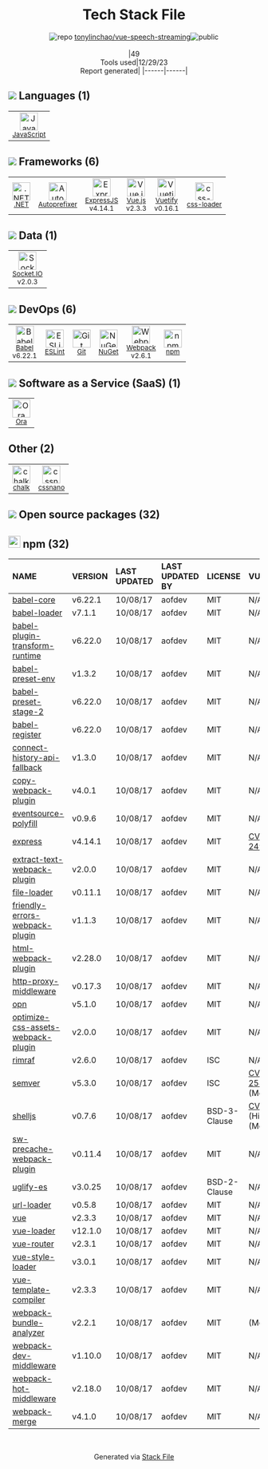 <!--
&lt;--- Readme.md Snippet without images Start ---&gt;
## Tech Stack
tonylinchao/vue-speech-streaming is built on the following main stack:

- [.NET](http://www.microsoft.com/net/) – Frameworks (Full Stack)
- [Socket.IO](http://socket.io/) – Realtime Backend / API
- [ExpressJS](http://expressjs.com/) – Microframeworks (Backend)
- [JavaScript](https://developer.mozilla.org/en-US/docs/Web/JavaScript) – Languages
- [Webpack](http://webpack.js.org) – JS Build Tools / JS Task Runners
- [Autoprefixer](https://github.com/postcss/autoprefixer) – CSS Pre-processors / Extensions
- [Babel](http://babeljs.io/) – JavaScript Compilers
- [ESLint](http://eslint.org/) – Code Review
- [Vue.js](http://vuejs.org/) – Javascript UI Libraries
- [Vuetify](https://vuetifyjs.com/) – Front-End Frameworks
- [Ora](https://ora.pm/) – Project Management
- [css-loader](https://github.com/webpack-contrib/css-loader) – CSS Pre-processors / Extensions

Full tech stack [here](/techstack.md)

&lt;--- Readme.md Snippet without images End ---&gt;

&lt;--- Readme.md Snippet with images Start ---&gt;
## Tech Stack
tonylinchao/vue-speech-streaming is built on the following main stack:

- <img width='25' height='25' src='https://img.stackshare.io/service/1014/IoPy1dce_400x400.png' alt='.NET'/> [.NET](http://www.microsoft.com/net/) – Frameworks (Full Stack)
- <img width='25' height='25' src='https://img.stackshare.io/service/1161/vI0ZZlhZ_400x400.png' alt='Socket.IO'/> [Socket.IO](http://socket.io/) – Realtime Backend / API
- <img width='25' height='25' src='https://img.stackshare.io/service/1163/hashtag.png' alt='ExpressJS'/> [ExpressJS](http://expressjs.com/) – Microframeworks (Backend)
- <img width='25' height='25' src='https://img.stackshare.io/service/1209/javascript.jpeg' alt='JavaScript'/> [JavaScript](https://developer.mozilla.org/en-US/docs/Web/JavaScript) – Languages
- <img width='25' height='25' src='https://img.stackshare.io/service/1682/IMG_4636.PNG' alt='Webpack'/> [Webpack](http://webpack.js.org) – JS Build Tools / JS Task Runners
- <img width='25' height='25' src='https://img.stackshare.io/service/2202/72d087642cfce6fef6f2dabec5bf49e8_400x400.png' alt='Autoprefixer'/> [Autoprefixer](https://github.com/postcss/autoprefixer) – CSS Pre-processors / Extensions
- <img width='25' height='25' src='https://img.stackshare.io/service/2739/-1wfGjNw.png' alt='Babel'/> [Babel](http://babeljs.io/) – JavaScript Compilers
- <img width='25' height='25' src='https://img.stackshare.io/service/3337/Q4L7Jncy.jpg' alt='ESLint'/> [ESLint](http://eslint.org/) – Code Review
- <img width='25' height='25' src='https://img.stackshare.io/service/3837/paeckCWC.png' alt='Vue.js'/> [Vue.js](http://vuejs.org/) – Javascript UI Libraries
- <img width='25' height='25' src='https://img.stackshare.io/service/6163/PzNbCwXH.jpg' alt='Vuetify'/> [Vuetify](https://vuetifyjs.com/) – Front-End Frameworks
- <img width='25' height='25' src='https://img.stackshare.io/service/6925/preview.png' alt='Ora'/> [Ora](https://ora.pm/) – Project Management
- <img width='25' height='25' src='https://img.stackshare.io/service/8074/default_d2b16fd6997fb2e164de645a34f9b8d5a880d999.png' alt='css-loader'/> [css-loader](https://github.com/webpack-contrib/css-loader) – CSS Pre-processors / Extensions

Full tech stack [here](/techstack.md)

&lt;--- Readme.md Snippet with images End ---&gt;
-->
<div align="center">

# Tech Stack File
![](https://img.stackshare.io/repo.svg "repo") [tonylinchao/vue-speech-streaming](https://github.com/tonylinchao/vue-speech-streaming)![](https://img.stackshare.io/public_badge.svg "public")
<br/><br/>
|49<br/>Tools used|12/29/23 <br/>Report generated|
|------|------|
</div>

## <img src='https://img.stackshare.io/languages.svg'/> Languages (1)
<table><tr>
  <td align='center'>
  <img width='36' height='36' src='https://img.stackshare.io/service/1209/javascript.jpeg' alt='JavaScript'>
  <br>
  <sub><a href="https://developer.mozilla.org/en-US/docs/Web/JavaScript">JavaScript</a></sub>
  <br>
  <sub></sub>
</td>

</tr>
</table>

## <img src='https://img.stackshare.io/frameworks.svg'/> Frameworks (6)
<table><tr>
  <td align='center'>
  <img width='36' height='36' src='https://img.stackshare.io/service/1014/IoPy1dce_400x400.png' alt='.NET'>
  <br>
  <sub><a href="http://www.microsoft.com/net/">.NET</a></sub>
  <br>
  <sub></sub>
</td>

<td align='center'>
  <img width='36' height='36' src='https://img.stackshare.io/service/2202/72d087642cfce6fef6f2dabec5bf49e8_400x400.png' alt='Autoprefixer'>
  <br>
  <sub><a href="https://github.com/postcss/autoprefixer">Autoprefixer</a></sub>
  <br>
  <sub></sub>
</td>

<td align='center'>
  <img width='36' height='36' src='https://img.stackshare.io/service/1163/hashtag.png' alt='ExpressJS'>
  <br>
  <sub><a href="http://expressjs.com/">ExpressJS</a></sub>
  <br>
  <sub>v4.14.1</sub>
</td>

<td align='center'>
  <img width='36' height='36' src='https://img.stackshare.io/service/3837/paeckCWC.png' alt='Vue.js'>
  <br>
  <sub><a href="http://vuejs.org/">Vue.js</a></sub>
  <br>
  <sub>v2.3.3</sub>
</td>

<td align='center'>
  <img width='36' height='36' src='https://img.stackshare.io/service/6163/PzNbCwXH.jpg' alt='Vuetify'>
  <br>
  <sub><a href="https://vuetifyjs.com/">Vuetify</a></sub>
  <br>
  <sub>v0.16.1</sub>
</td>

<td align='center'>
  <img width='36' height='36' src='https://img.stackshare.io/service/8074/default_d2b16fd6997fb2e164de645a34f9b8d5a880d999.png' alt='css-loader'>
  <br>
  <sub><a href="https://github.com/webpack-contrib/css-loader">css-loader</a></sub>
  <br>
  <sub></sub>
</td>

</tr>
</table>

## <img src='https://img.stackshare.io/databases.svg'/> Data (1)
<table><tr>
  <td align='center'>
  <img width='36' height='36' src='https://img.stackshare.io/service/1161/vI0ZZlhZ_400x400.png' alt='Socket.IO'>
  <br>
  <sub><a href="http://socket.io/">Socket.IO</a></sub>
  <br>
  <sub>v2.0.3</sub>
</td>

</tr>
</table>

## <img src='https://img.stackshare.io/devops.svg'/> DevOps (6)
<table><tr>
  <td align='center'>
  <img width='36' height='36' src='https://img.stackshare.io/service/2739/-1wfGjNw.png' alt='Babel'>
  <br>
  <sub><a href="http://babeljs.io/">Babel</a></sub>
  <br>
  <sub>v6.22.1</sub>
</td>

<td align='center'>
  <img width='36' height='36' src='https://img.stackshare.io/service/3337/Q4L7Jncy.jpg' alt='ESLint'>
  <br>
  <sub><a href="http://eslint.org/">ESLint</a></sub>
  <br>
  <sub></sub>
</td>

<td align='center'>
  <img width='36' height='36' src='https://img.stackshare.io/service/1046/git.png' alt='Git'>
  <br>
  <sub><a href="http://git-scm.com/">Git</a></sub>
  <br>
  <sub></sub>
</td>

<td align='center'>
  <img width='36' height='36' src='https://img.stackshare.io/service/2637/6I3oEOP4_400x400.jpg' alt='NuGet'>
  <br>
  <sub><a href="https://www.nuget.org/">NuGet</a></sub>
  <br>
  <sub></sub>
</td>

<td align='center'>
  <img width='36' height='36' src='https://img.stackshare.io/service/1682/IMG_4636.PNG' alt='Webpack'>
  <br>
  <sub><a href="http://webpack.js.org">Webpack</a></sub>
  <br>
  <sub>v2.6.1</sub>
</td>

<td align='center'>
  <img width='36' height='36' src='https://img.stackshare.io/service/1120/lejvzrnlpb308aftn31u.png' alt='npm'>
  <br>
  <sub><a href="https://www.npmjs.com/">npm</a></sub>
  <br>
  <sub></sub>
</td>

</tr>
</table>

## <img src='https://img.stackshare.io/saas.svg'/> Software as a Service (SaaS) (1)
<table><tr>
  <td align='center'>
  <img width='36' height='36' src='https://img.stackshare.io/service/6925/preview.png' alt='Ora'>
  <br>
  <sub><a href="https://ora.pm/">Ora</a></sub>
  <br>
  <sub></sub>
</td>

</tr>
</table>

## Other (2)
<table><tr>
  <td align='center'>
  <img width='36' height='36' src='https://img.stackshare.io/service/8072/13122722.png' alt='chalk'>
  <br>
  <sub><a href="https://github.com/chalk/chalk">chalk</a></sub>
  <br>
  <sub></sub>
</td>

<td align='center'>
  <img width='36' height='36' src='https://img.stackshare.io/service/6612/ehMiE-wz_normal.jpg' alt='cssnano'>
  <br>
  <sub><a href="http://cssnano.co/">cssnano</a></sub>
  <br>
  <sub></sub>
</td>

</tr>
</table>


## <img src='https://img.stackshare.io/group.svg' /> Open source packages (32)</h2>

## <img width='24' height='24' src='https://img.stackshare.io/service/1120/lejvzrnlpb308aftn31u.png'/> npm (32)

|NAME|VERSION|LAST UPDATED|LAST UPDATED BY|LICENSE|VULNERABILITIES|
|:------|:------|:------|:------|:------|:------|
|[babel-core](https://www.npmjs.com/babel-core)|v6.22.1|10/08/17|aofdev |MIT|N/A|
|[babel-loader](https://www.npmjs.com/babel-loader)|v7.1.1|10/08/17|aofdev |MIT|N/A|
|[babel-plugin-transform-runtime](https://www.npmjs.com/babel-plugin-transform-runtime)|v6.22.0|10/08/17|aofdev |MIT|N/A|
|[babel-preset-env](https://www.npmjs.com/babel-preset-env)|v1.3.2|10/08/17|aofdev |MIT|N/A|
|[babel-preset-stage-2](https://www.npmjs.com/babel-preset-stage-2)|v6.22.0|10/08/17|aofdev |MIT|N/A|
|[babel-register](https://www.npmjs.com/babel-register)|v6.22.0|10/08/17|aofdev |MIT|N/A|
|[connect-history-api-fallback](https://www.npmjs.com/connect-history-api-fallback)|v1.3.0|10/08/17|aofdev |MIT|N/A|
|[copy-webpack-plugin](https://www.npmjs.com/copy-webpack-plugin)|v4.0.1|10/08/17|aofdev |MIT|N/A|
|[eventsource-polyfill](https://www.npmjs.com/eventsource-polyfill)|v0.9.6|10/08/17|aofdev |MIT|N/A|
|[express](https://www.npmjs.com/express)|v4.14.1|10/08/17|aofdev |MIT|[CVE-2022-24999](https://github.com/advisories/GHSA-hrpp-h998-j3pp) (High)|
|[extract-text-webpack-plugin](https://www.npmjs.com/extract-text-webpack-plugin)|v2.0.0|10/08/17|aofdev |MIT|N/A|
|[file-loader](https://www.npmjs.com/file-loader)|v0.11.1|10/08/17|aofdev |MIT|N/A|
|[friendly-errors-webpack-plugin](https://www.npmjs.com/friendly-errors-webpack-plugin)|v1.1.3|10/08/17|aofdev |MIT|N/A|
|[html-webpack-plugin](https://www.npmjs.com/html-webpack-plugin)|v2.28.0|10/08/17|aofdev |MIT|N/A|
|[http-proxy-middleware](https://www.npmjs.com/http-proxy-middleware)|v0.17.3|10/08/17|aofdev |MIT|N/A|
|[opn](https://www.npmjs.com/opn)|v5.1.0|10/08/17|aofdev |MIT|N/A|
|[optimize-css-assets-webpack-plugin](https://www.npmjs.com/optimize-css-assets-webpack-plugin)|v2.0.0|10/08/17|aofdev |MIT|N/A|
|[rimraf](https://www.npmjs.com/rimraf)|v2.6.0|10/08/17|aofdev |ISC|N/A|
|[semver](https://www.npmjs.com/semver)|v5.3.0|10/08/17|aofdev |ISC|[CVE-2022-25883](https://github.com/advisories/GHSA-c2qf-rxjj-qqgw) (Moderate)|
|[shelljs](https://www.npmjs.com/shelljs)|v0.7.6|10/08/17|aofdev |BSD-3-Clause|[CVE-2022-0144](https://github.com/advisories/GHSA-4rq4-32rv-6wp6) (High)<br/>[](https://github.com/advisories/GHSA-64g7-mvw6-v9qj) (Moderate)|
|[sw-precache-webpack-plugin](https://www.npmjs.com/sw-precache-webpack-plugin)|v0.11.4|10/08/17|aofdev |MIT|N/A|
|[uglify-es](https://www.npmjs.com/uglify-es)|v3.0.25|10/08/17|aofdev |BSD-2-Clause|N/A|
|[url-loader](https://www.npmjs.com/url-loader)|v0.5.8|10/08/17|aofdev |MIT|N/A|
|[vue](https://www.npmjs.com/vue)|v2.3.3|10/08/17|aofdev |MIT|N/A|
|[vue-loader](https://www.npmjs.com/vue-loader)|v12.1.0|10/08/17|aofdev |MIT|N/A|
|[vue-router](https://www.npmjs.com/vue-router)|v2.3.1|10/08/17|aofdev |MIT|N/A|
|[vue-style-loader](https://www.npmjs.com/vue-style-loader)|v3.0.1|10/08/17|aofdev |MIT|N/A|
|[vue-template-compiler](https://www.npmjs.com/vue-template-compiler)|v2.3.3|10/08/17|aofdev |MIT|N/A|
|[webpack-bundle-analyzer](https://www.npmjs.com/webpack-bundle-analyzer)|v2.2.1|10/08/17|aofdev |MIT|[](https://github.com/advisories/GHSA-pgr8-jg6h-8gw6) (Moderate)|
|[webpack-dev-middleware](https://www.npmjs.com/webpack-dev-middleware)|v1.10.0|10/08/17|aofdev |MIT|N/A|
|[webpack-hot-middleware](https://www.npmjs.com/webpack-hot-middleware)|v2.18.0|10/08/17|aofdev |MIT|N/A|
|[webpack-merge](https://www.npmjs.com/webpack-merge)|v4.1.0|10/08/17|aofdev |MIT|N/A|

<br/>
<div align='center'>

Generated via [Stack File](https://github.com/marketplace/stack-file)

